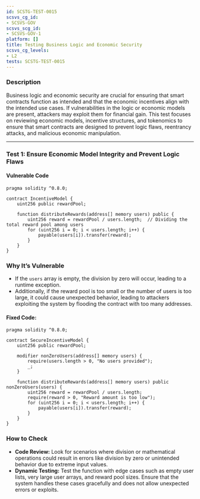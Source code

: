 ```yaml
---
id: SCSTG-TEST-0015
scsvs_cg_id:
- SCSVS-GOV
scsvs_scg_id:
- SCSVS-GOV-1
platform: []
title: Testing Business Logic and Economic Security
scsvs_cg_levels:
- L2
tests: SCSTG-TEST-0015
---
```


### **Description**
Business logic and economic security are crucial for ensuring that smart contracts function as intended and that the economic incentives align with the intended use cases. If vulnerabilities in the logic or economic models are present, attackers may exploit them for financial gain. This test focuses on reviewing economic models, incentive structures, and tokenomics to ensure that smart contracts are designed to prevent logic flaws, reentrancy attacks, and malicious economic manipulation.

---

### **Test 1: Ensure Economic Model Integrity and Prevent Logic Flaws**

#### Vulnerable Code
```solidity
pragma solidity ^0.8.0;

contract IncentiveModel {
    uint256 public rewardPool;
    
    function distributeRewards(address[] memory users) public {
        uint256 reward = rewardPool / users.length;  // Dividing the total reward pool among users
        for (uint256 i = 0; i < users.length; i++) {
            payable(users[i]).transfer(reward);
        }
    }
}
```
### **Why It’s Vulnerable**
- If the `users` array is empty, the division by zero will occur, leading to a runtime exception.
- Additionally, if the reward pool is too small or the number of users is too large, it could cause unexpected behavior, leading to attackers exploiting the system by flooding the contract with too many addresses.

#### Fixed Code:

```solidity
pragma solidity ^0.8.0;

contract SecureIncentiveModel {
    uint256 public rewardPool;
    
    modifier nonZeroUsers(address[] memory users) {
        require(users.length > 0, "No users provided");
        _;
    }

    function distributeRewards(address[] memory users) public nonZeroUsers(users) {
        uint256 reward = rewardPool / users.length;
        require(reward > 0, "Reward amount is too low");
        for (uint256 i = 0; i < users.length; i++) {
            payable(users[i]).transfer(reward);
        }
    }
}
```

### **How to Check**
- **Code Review:** Look for scenarios where division or mathematical operations could result in errors like division by zero or unintended behavior due to extreme input values.
- **Dynamic Testing:** Test the function with edge cases such as empty user lists, very large user arrays, and reward pool sizes. Ensure that the system handles these cases gracefully and does not allow unexpected errors or exploits.





